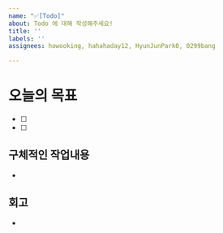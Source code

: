 ```yaml
---
name: "✅[Todo]"
about: Todo 에 대해 작성해주세요!
title: ''
labels: ''
assignees: howooking, hahahaday12, HyunJunPark0, 0299bang

---
```


# 오늘의 목표
- [ ] 
- [ ] 

## 구체적인 작업내용
-

##  회고 
-
